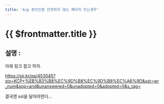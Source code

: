 ```yaml
---
title: 'kcp 본인인증 안전하지 않는 페이지 뜨는경우'
---
```


# {{ $frontmatter.title }}


## 설명 :


아래 링크 참고 하자.

https://sir.kr/qa/453045?stx=KCP+%EB%B3%B8%EC%9D%B8%EC%9D%B8%EC%A6%9D&sst=wr_num&sop=and&unanswered=0&unadopted=0&adopted=0&s_tag=



결국엔 ssl을 달아야한다... 

